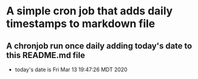 A simple cron job that adds daily timestamps to markdown file
============================================================
## A chronjob run once daily adding today's date to this README.md file
* today's date is Fri Mar 13 19:47:26 MDT 2020
